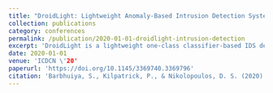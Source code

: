 ```yaml
---
title: "DroidLight: Lightweight Anomaly-Based Intrusion Detection System for Smartphone Devices"
collection: publications
category: conferences
permalink: /publication/2020-01-01-droidlight-intrusion-detection
excerpt: 'DroidLight is a lightweight one-class classifier-based IDS designed to detect zero-day malware on smartphones with low overhead and high accuracy.'
date: 2020-01-01
venue: 'ICDCN \'20'
paperurl: 'https://doi.org/10.1145/3369740.3369796'
citation: 'Barbhuiya, S., Kilpatrick, P., & Nikolopoulos, D. S. (2020). "DroidLight: Lightweight Anomaly-Based Intrusion Detection System for Smartphone Devices." *ICDCN \'20*, Article 31. https://doi.org/10.1145/3369740.3369796'
---
```

